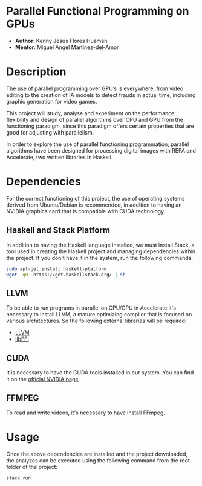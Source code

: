 # Parallel Functional Programming on GPUs

-   **Author**: Kenny Jesús Flores Huamán
-   **Mentor**: Miguel Ángel Martínez-del-Amor

# Description

The use of parallel programming over GPU’s is everywhere, from video editing to the creation of IA models to detect frauds in actual time, including graphic generation for video games. 

This project will study, analyse and experiment on the performance, flexibility and design of parallel algorithms over CPU and GPU from the functioning paradigm, since this paradigm offers certain properties that are good for adjusting with parallelism. 

In order to explore the use of parallel functioning programmation, parallel algorithms have been designed for processing digital images with REPA and Accelerate, two written libraries in Haskell. 

# Dependencies
 
 For the correct functioning of this project, the use of operating systems derived from Ubuntu/Debian is recommended, in addition to having an NVIDIA graphics card that is compatible with CUDA technology.
 
## Haskell and Stack Platform

In addition to having the Haskell language installed, we must install Stack, a tool used in creating the Haskell project and managing dependencies within the project. If you don't have it in the system, run the following commands:

```bash
sudo apt-get install haskell-platform
wget -qO- https://get.haskellstack.org/ | sh
```
## LLVM 

To be able to run programs in parallel on CPU/GPU in Accelerate it's necessary to install LLVM, a mature optimizing compiler that is focused on various architectures. So the following external libraries will be required:

- [LLVM](https://llvm.org/)
- [libFFI](https://sourceware.org/libffi/)

## CUDA

It is necessary to have the CUDA tools installed in our system. You can find it on the [official NVIDIA page](https://developer.nvidia.com/cuda-downloads).

## FFMPEG

To read and write videos, it's necessary to have install FFmpeg.

# Usage

Once the above dependencies are installed and the project downloaded, the analyzes can be executed using the following command from the root folder of the project:

```bash
stack run
```

